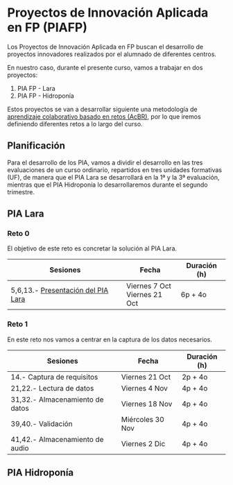 # Proyectos de Innovación Aplicada en FP (PIAFP)

Los Proyectos de Innovación Aplicada en FP buscan el desarrollo de proyectos innovadores realizados por el alumnado de diferentes centros.

En nuestro caso, durante el presente curso, vamos a trabajar en dos proyectos:

1. PIA FP - Lara
2. PIA FP - Hidroponía

Estos proyectos se van a desarrollar siguiente una metodología de [aprendizaje colaborativo basado en retos (AcBR)](https://pildooras.com/acbr/), por lo que iremos definiendo diferentes retos a lo largo del curso.

## Planificación

Para el desarrollo de los PIA, vamos a dividir el desarrollo en las tres evaluaciones de un curso ordinario, repartidos en tres unidades formativas (UF), de manera que el PIA Lara se desarrollará en la 1ª y la 3ª evaluación, mientras que el PIA Hidroponía lo desarrollaremos durante el segundo trimestre.

## PIA Lara

### Reto 0

El objetivo de este reto es concretar la solución al PIA Lara.

| Sesiones                                  | Fecha             | Duración (h) |
| ---------                                 | -----             | --------- |
| 5,6,13.- [Presentación del PIA Lara](01presentacion.md)         | Viernes 7 Oct <br /> Viernes 21 Oct    | 6p + 4o |

### Reto 1

En este reto nos vamos a centrar en la captura de los datos necesarios.

| Sesiones                                  | Fecha             | Duración (h) |
| ---------                                 | -----             | --------- |
| 14.- Captura de requisitos             | Viernes 21 Oct    | 2p + 4o   |
| 21,22.- Lectura de datos                  | Viernes 4 Nov     | 4p + 4o   |
| 31,32.- Almacenamiento de datos           | Viernes 18 Nov    | 4p + 4o   |
| 39,40.- Validación                        | Miércoles 30 Nov  | 4p + 4o   |
| 41,42.- Almacenamiento de audio           | Viernes 2 Dic     | 4p + 4o   |

## PIA Hidroponía

